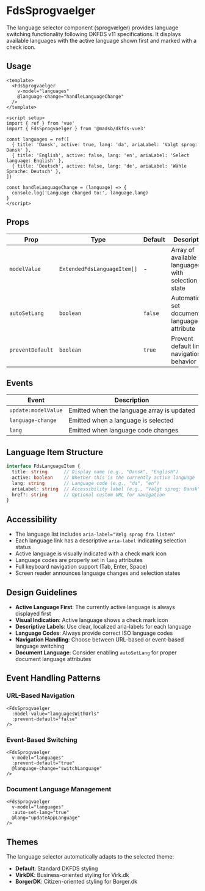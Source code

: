 # FdsSprogvaelger

The language selector component (sprogvælger) provides language switching functionality following DKFDS v11 specifications. It displays available languages with the active language shown first and marked with a check icon.

## Usage

```vue
<template>
  <FdsSprogvaelger
    v-model="languages"
    @language-change="handleLanguageChange"
  />
</template>

<script setup>
import { ref } from 'vue'
import { FdsSprogvaelger } from '@madsb/dkfds-vue3'

const languages = ref([
  { title: 'Dansk', active: true, lang: 'da', ariaLabel: 'Valgt sprog: Dansk' },
  { title: 'English', active: false, lang: 'en', ariaLabel: 'Select language: English' },
  { title: 'Deutsch', active: false, lang: 'de', ariaLabel: 'Wähle Sprache: Deutsch' },
])

const handleLanguageChange = (language) => {
  console.log('Language changed to:', language.lang)
}
</script>
```

## Props

| Prop            | Type                      | Default | Description                                        |
| --------------- | ------------------------- | ------- | -------------------------------------------------- |
| `modelValue`    | `ExtendedFdsLanguageItem[]` | -       | Array of available languages with selection state |
| `autoSetLang`   | `boolean`                 | `false` | Automatically set document language attribute      |
| `preventDefault` | `boolean`                | `true`  | Prevent default link navigation behavior          |

## Events

| Event              | Description                                    |
| ------------------ | ---------------------------------------------- |
| `update:modelValue` | Emitted when the language array is updated   |
| `language-change`  | Emitted when a language is selected          |
| `lang`             | Emitted when language code changes           |

## Language Item Structure

```typescript
interface FdsLanguageItem {
  title: string      // Display name (e.g., "Dansk", "English")
  active: boolean    // Whether this is the currently active language
  lang: string       // Language code (e.g., "da", "en")
  ariaLabel: string  // Accessibility label (e.g., "Valgt sprog: Dansk")
  href?: string      // Optional custom URL for navigation
}
```

## Accessibility

- The language list includes `aria-label="Vælg sprog fra listen"`
- Each language link has a descriptive `aria-label` indicating selection status
- Active language is visually indicated with a check mark icon
- Language codes are properly set in `lang` attributes
- Full keyboard navigation support (Tab, Enter, Space)
- Screen reader announces language changes and selection states

## Design Guidelines

- **Active Language First**: The currently active language is always displayed first
- **Visual Indication**: Active language shows a check mark icon
- **Descriptive Labels**: Use clear, localized aria-labels for each language
- **Language Codes**: Always provide correct ISO language codes
- **Navigation Handling**: Choose between URL-based or event-based language switching
- **Document Language**: Consider enabling `autoSetLang` for proper document language attributes

## Event Handling Patterns

### URL-Based Navigation
```vue
<FdsSprogvaelger
  :model-value="languagesWithUrls"
  :prevent-default="false"
/>
```

### Event-Based Switching
```vue
<FdsSprogvaelger
  v-model="languages"
  :prevent-default="true"
  @language-change="switchLanguage"
/>
```

### Document Language Management
```vue
<FdsSprogvaelger
  v-model="languages"
  :auto-set-lang="true"
  @lang="updateAppLanguage"
/>
```

## Themes

The language selector automatically adapts to the selected theme:
- **Default**: Standard DKFDS styling
- **VirkDK**: Business-oriented styling for Virk.dk
- **BorgerDK**: Citizen-oriented styling for Borger.dk

